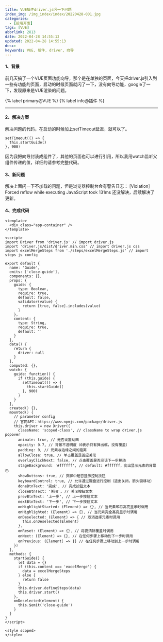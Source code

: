 ```yaml
---
title: VUE插件driver.js闪一下问题
index_img: /img_index/index/20220428-001.jpg
categories:
  - [前端开发]
tags: [VUE]
abbrlink: 2813
date: 2022-04-28 14:55:13
updated: 2022-04-28 14:55:13
desc:
keywords: VUE, 插件, driver, 向导
---
```

#### 1、背景

前几天搞了一个VUE页面功能向导，那个是在单独的页面，今天把driver.js引入到一些有功能的页面，启动的时候页面就闪了一下，没有向导功能，google了一下，发现原来是VUE渲染的问题。

{% label primary@VUE %} {% label info@插件 %}

<!--more-->

<hr />

#### 2、解决方案

解决问题的代码，在启动的时候加上setTimeout延迟，就可以了。

```
setTimeout(() => {
  this.startGuide()
}, 900)
```

因为我把向导封装成组件了，其他的页面也可以进行引用，所以我用watch监听父组件传递的值，详细的请参考完整代码。

#### 3、新问题

解决上面闪一下不加载的问题，但是浏览器控制台会有警告日志：
[Violation] Forced reflow while executing JavaScript took 131ms
还没解决，后续解决了更新。

#### 4、完成代码

```
<template>
  <div class="app-container" />
</template>

<script>
import Driver from 'driver.js' // import driver.js
import 'driver.js/dist/driver.min.css' // import driver.js css
import excelMergeSteps from './steps/excelMergeSteps.js' // import steps js config

export default {
  name: 'Guide',
  emits: ['close-guide'],
  components: {},
  props: {
    guide: {
      type: Boolean,
      require: true,
      default: false,
      validator(value) {
        return [true, false].includes(value)
      }
    },
    content: {
      type: String,
      require: true,
      default: ''
    }
  },
  data() {
    return {
      driver: null
    }
  },
  computed: {},
  watch: {
    guide: function() {
      if (this.guide) {
        setTimeout(() => {
          this.startGuide()
        }, 900)
      }
    }
  },
  created() {},
  mounted() {
    // parameter config
    // 官网API：https://www.npmjs.com/package/driver.js
    this.driver = new Driver({
      className: 'scoped-class', // className to wrap driver.js popover
      animate: true, // 是否设置动画
      opacity: 0.7, // 背景不透明度（0表示只有弹出框，没有覆盖）
      padding: 0, // 元素与边缘之间的距离
      allowClose: true, // 单击覆盖是否应关闭
      overlayClickNext: false, // 点击覆盖是否应该下一步移动
      stageBackground: '#ffffff', // default: #ffffff，突出显示元素的背景色
      showButtons: true, // 页脚中是否显示控制按钮
      keyboardControl: true, // 允许通过键盘进行控制（退出关闭，箭头键移动）
      doneBtnText: '完成', // 完成按钮文本
      closeBtnText: '关闭', // 关闭按钮文本
      prevBtnText: '上一步', // 上一步按钮文本
      nextBtnText: '下一步', // 下一步按钮文本
      onHighlightStarted: (Element) => {}, // 当元素即将高亮显示时调用
      onHighlighted: (Element) => {}, // 当元素完全高亮显示时调用
      onDeselected: (Element) => { // 取消选择元素时调用
        this.onDeselected(Element)
      },
      onReset: (Element) => {}, // 将要清除覆盖时调用
      onNext: (Element) => {}, // 在任何步骤上移动到下一步时调用
      onPrevious: (Element) => {} // 在任何步骤上移动到上一步时调用
    })
  },
  methods: {
    startGuide() {
      let data = {}
      if (this.content === 'excelMerge') {
        data = excelMergeSteps
      } else {
        return false
      }
      this.driver.defineSteps(data)
      this.driver.start()
    },
    onDeselected(element) {
      this.$emit('close-guide')
    }
  }
}
</script>

<style scoped>
</style>
```
